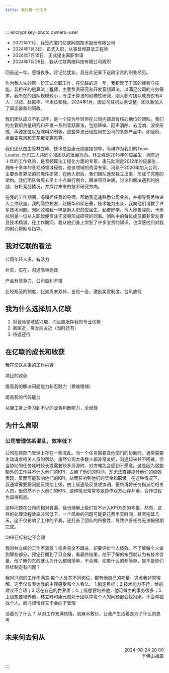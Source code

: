 ```yaml
---
title: 我的第一份工作
---
```

#

::: encrypt key=photo owners=user

- 2022年11月，我签约厦门亿联网络技术股份有限公司
- 2024年7月3日，正式入职，从事音频算法工程师
- 2024年7月15日，正式提出离职申请
- 2024年7月26日，我从亿联网络科技有限公司离职

回首这一年，感慨良多。趁记忆犹新，我在此记录下这段宝贵的职业经历。

作为我人生的第一份正式全职工作，在亿联的这一年，我积累了丰富的经验与技能。我担任的是算法工程师，主要负责研究和开发音频算法，以满足公司的业务需求。我所在的团队规模较小，专注于算法的前瞻性研究，刚入职时团队成员仅有4人：冯祺、赵振华、卡米拉和我。2024年1月，因公司耳机业务调整，团队新加入了邱志豪和刘同政。


我们团队成立不到四年，是一个较为年轻但在公司内部具有核心地位的团队。我们的主要职责是研究和开发一系列音频算法，包括降噪、回声消除、去混响、波束形成、声源定位以及啸叫抑制等。这些算法已经应用在公司的多款产品中，如话机、桌面麦克风和天花板麦克风等。

我们团队由主管林立峰、技术总监康元勋直接领导，冯祺作为我们的Team Leader, 他们三人共同引领团队的发展方向。林立峰是2015年的应届生，拥有近十年的工作经验，是音频算法工程化方面的专家。康元勋则是2012年的应届生，拥有十多年的音视频领域经验，是该领域的资深专家。冯祺于2020年加入公司，主要负责算法的前瞻性研究，在他入职后，我们团队逐渐独立出来，形成了完整的架构。我们团队每周五早上十点举行例会，跟进项目进展，讨论和解决遇到的挑战，分析竞品情况，并探讨未来的技术研究方向。

在我的工作期间，冯祺担任我的导师，帮助我迅速熟悉公司业务，并指导我尽快进入工作状态。我的两位校友，赵振华和邱志豪，技术能力出众，我向他们请教了许多技术问题。刘同政和我一样是新入职的应届生，勤奋好学，令人印象深刻。卡米拉则是一位从入职起便专注于波束形成研究的同事。团队中的每位成员都非常友善且技术精湛。在工作期间，我从他们身上学到了许多宝贵的知识，也深感他们对我的耐心帮助与指导。


## 我对亿联的看法
公司年轻人多，有活力

朴实，实在，沟通简单高效

产品有竞争力，公司盈利不错

比较规范的制度，比如周末双休，五险一金，激励奖赏制度，台风放假

## 我为什么选择加入亿联
1. 对音频领域感兴趣，而且能发挥我的专业优势
2. 离家近，离女朋友近（当时还有）
3. 待遇还行

## 在亿联的成长和收获
我在亿联从事的工作内容

项目的收获

提高我的解决问题能力和忍耐力（畏难情绪）

提高我的代码能力

从康工身上学习到不少的业务判断能力，全局观

## 为什么离职

### 公司管理体系混乱，效率低下
公司在跨部门管理上存在一些混乱。当一个任务需要其他部门的协助时，通常需要主动请求相关人员的帮助。虽然公司大多数人都非常友好，沟通起来并不困难，但当协助的任务耗时较长或需要较多资源时，对方难免会感到不愿意。这是因为这些额外的工作并不计入他们的KPI，占用了他们的时间，却无法直接提升他们的绩效表现，反而可能影响他们的KPI，从而影响到他们的奖金和职级。在这种情况下，我通常需要将问题反馈给上级，由上级逐级反馈或协调，最终再将任务指派给相关人员，但依然不计入他们的KPI。这种情况常常导致协作双方心存芥蒂，合作过程也显得尴尬。

这种问题在公司内相对普遍，我也理解上级们在不计入KPI方面的考量。然而，这样的处理流程效率非常低下，一个简单的问题可能要花费半天时间，甚至拖延几天。这不仅影响了工作的节奏，还打击了团队的积极性，导致许多任务无法按预期完成。

OKR目标制定不合理

我对林立峰的工作不满意
1.任务完全不跟进，却要评价个人绩效。不了解每个人做到哪些部分，预定日期到了只会催，看最终结果。他不了解的东西就认为有技术含量，他了解的东西就认为什么都很简单，不合理，如果什么的都简单，是不是你们目标制定有问题？

我对冯祺的工作不满意
每个人处在不同岗位，都有他自己的考量，这点我非常理解。这里仅仅表达我的主观感受和个人看法。
1.制定目标；2.技术能力不行，给的建议不合理；3.活在自己的世界里；4.上级想要培养他，他可做主的事务很多；5.上级想要培养他，林立峰和康元勋对于团队中每个人的问题都会找冯祺，不会单独找个人，而冯祺恰好又不会向下管理

活着为了什么？
从对工作充满热情，到麻木敷衍，让我产生活着是为了什么的思考

## 未来何去何从

<div style="text-align: right;">
    2024-08-24 20:00
    <div>于佛山祖庙</div>
</div>

:::